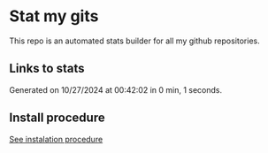 # Stat my gits

This repo is an automated stats builder for all my github repositories.

## Links to stats


Generated on 10/27/2024 at 00:42:02 in 0 min, 1 seconds.

## Install procedure

[See instalation procedure](./src/install.md)
